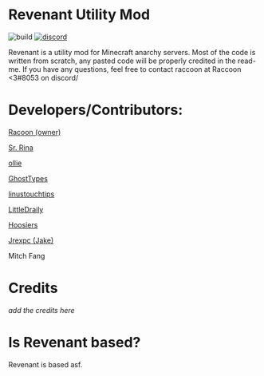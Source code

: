 # Revenant Utility Mod

![build](https://github.com/i0x75/Revenant/workflows/Java%20CI%20with%20Gradle/badge.svg)
[![discord](https://img.shields.io/badge/Discord-NJcbTm9-8080c0)](https://discord.gg/NJcbTm9)

Revenant is a utility mod for Minecraft anarchy servers. Most of the code is written from scratch, any pasted code will be properly credited in the read-me. If you have any questions, feel free to contact raccoon at Raccoon <3#8053 on discord/

# Developers/Contributors:

[Racoon (owner)](https://github.com/i0x75) 

[Sr. Rina](https://github.com/SirRina) 

[ollie](https://github.com/olliem5) 

[GhostTypes](https://github.com/GhostTypes) 

[linustouchtips](https://github.com/linustouchtips) 

[LittleDraily](https://github.com/LittleDraily) 

[Hoosiers](https://github.com/IUDevman) 

[Jrexpc (Jake)](https://github.com/Jrepxc) 

Mitch Fang

# Credits

*add the credits here*

# Is Revenant based?

Revenant is based asf.
